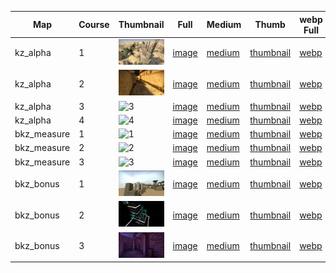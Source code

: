 | Map | Course | Thumbnail | Full | Medium | Thumb | webp Full | webp Medium | webp Thumb |
|-----|--------|-----------|------|--------|-------|-----------|-------------|------------|
|kz_alpha|1|![1](webp/thumbnail/kz_alpha/1.webp?raw=true)|[image](full/kz_alpha/1.jpg?raw=true)|[medium](medium/kz_alpha/1.jpg?raw=true)|[thumbnail](thumbnail/kz_alpha/1.jpg?raw=true)|[webp](webp/full/kz_alpha/1.webp?raw=true)|[medium](webp/medium/kz_alpha/1.webp?raw=true)|[thumbnail](webp/thumbnail/kz_alpha/1.webp?raw=true)|
|kz_alpha|2|![2](webp/thumbnail/kz_alpha/2.webp?raw=true)|[image](full/kz_alpha/2.jpg?raw=true)|[medium](medium/kz_alpha/2.jpg?raw=true)|[thumbnail](thumbnail/kz_alpha/2.jpg?raw=true)|[webp](webp/full/kz_alpha/2.webp?raw=true)|[medium](webp/medium/kz_alpha/2.webp?raw=true)|[thumbnail](webp/thumbnail/kz_alpha/2.webp?raw=true)|
|kz_alpha|3|![3](webp/thumbnail/kz_alpha/3.webp?raw=true)|[image](full/kz_alpha/3.jpg?raw=true)|[medium](medium/kz_alpha/3.jpg?raw=true)|[thumbnail](thumbnail/kz_alpha/3.jpg?raw=true)|[webp](webp/full/kz_alpha/3.webp?raw=true)|[medium](webp/medium/kz_alpha/3.webp?raw=true)|[thumbnail](webp/thumbnail/kz_alpha/3.webp?raw=true)|
|kz_alpha|4|![4](webp/thumbnail/kz_alpha/4.webp?raw=true)|[image](full/kz_alpha/4.jpg?raw=true)|[medium](medium/kz_alpha/4.jpg?raw=true)|[thumbnail](thumbnail/kz_alpha/4.jpg?raw=true)|[webp](webp/full/kz_alpha/4.webp?raw=true)|[medium](webp/medium/kz_alpha/4.webp?raw=true)|[thumbnail](webp/thumbnail/kz_alpha/4.webp?raw=true)|
|bkz_measure|1|![1](webp/thumbnail/bkz_measure/1.webp?raw=true)|[image](full/bkz_measure/1.jpg?raw=true)|[medium](medium/bkz_measure/1.jpg?raw=true)|[thumbnail](thumbnail/bkz_measure/1.jpg?raw=true)|[webp](webp/full/bkz_measure/1.webp?raw=true)|[medium](webp/medium/bkz_measure/1.webp?raw=true)|[thumbnail](webp/thumbnail/bkz_measure/1.webp?raw=true)|
|bkz_measure|2|![2](webp/thumbnail/bkz_measure/2.webp?raw=true)|[image](full/bkz_measure/2.jpg?raw=true)|[medium](medium/bkz_measure/2.jpg?raw=true)|[thumbnail](thumbnail/bkz_measure/2.jpg?raw=true)|[webp](webp/full/bkz_measure/2.webp?raw=true)|[medium](webp/medium/bkz_measure/2.webp?raw=true)|[thumbnail](webp/thumbnail/bkz_measure/2.webp?raw=true)|
|bkz_measure|3|![3](webp/thumbnail/bkz_measure/3.webp?raw=true)|[image](full/bkz_measure/3.jpg?raw=true)|[medium](medium/bkz_measure/3.jpg?raw=true)|[thumbnail](thumbnail/bkz_measure/3.jpg?raw=true)|[webp](webp/full/bkz_measure/3.webp?raw=true)|[medium](webp/medium/bkz_measure/3.webp?raw=true)|[thumbnail](webp/thumbnail/bkz_measure/3.webp?raw=true)|
|bkz_bonus|1|![1](webp/thumbnail/bkz_bonus/1.webp?raw=true)|[image](full/bkz_bonus/1.jpg?raw=true)|[medium](medium/bkz_bonus/1.jpg?raw=true)|[thumbnail](thumbnail/bkz_bonus/1.jpg?raw=true)|[webp](webp/full/bkz_bonus/1.webp?raw=true)|[medium](webp/medium/bkz_bonus/1.webp?raw=true)|[thumbnail](webp/thumbnail/bkz_bonus/1.webp?raw=true)|
|bkz_bonus|2|![2](webp/thumbnail/bkz_bonus/2.webp?raw=true)|[image](full/bkz_bonus/2.jpg?raw=true)|[medium](medium/bkz_bonus/2.jpg?raw=true)|[thumbnail](thumbnail/bkz_bonus/2.jpg?raw=true)|[webp](webp/full/bkz_bonus/2.webp?raw=true)|[medium](webp/medium/bkz_bonus/2.webp?raw=true)|[thumbnail](webp/thumbnail/bkz_bonus/2.webp?raw=true)|
|bkz_bonus|3|![3](webp/thumbnail/bkz_bonus/3.webp?raw=true)|[image](full/bkz_bonus/3.jpg?raw=true)|[medium](medium/bkz_bonus/3.jpg?raw=true)|[thumbnail](thumbnail/bkz_bonus/3.jpg?raw=true)|[webp](webp/full/bkz_bonus/3.webp?raw=true)|[medium](webp/medium/bkz_bonus/3.webp?raw=true)|[thumbnail](webp/thumbnail/bkz_bonus/3.webp?raw=true)|